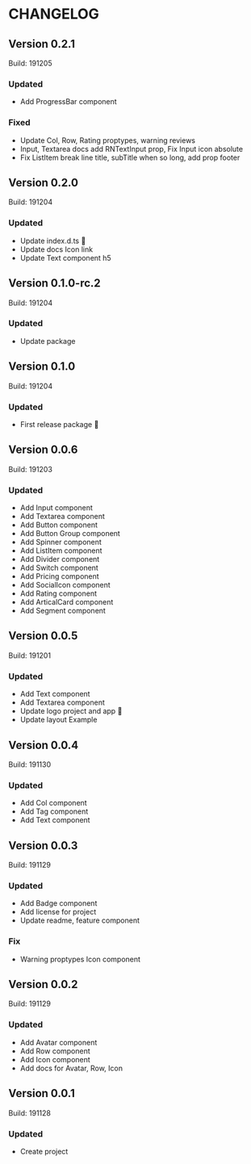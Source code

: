 # CHANGELOG

## Version 0.2.1
Build: 191205

### Updated
  - Add ProgressBar component

### Fixed
  - Update Col, Row, Rating proptypes, warning reviews
  - Input, Textarea docs add RNTextInput prop, Fix Input icon absolute
  - Fix ListItem break line title, subTitle when so long, add prop footer



## Version 0.2.0
Build: 191204

### Updated
  - Update index.d.ts :tada:
  - Update docs Icon link
  - Update Text component h5



## Version 0.1.0-rc.2
Build: 191204

### Updated
  - Update package



## Version 0.1.0
Build: 191204

### Updated
  - First release package :tada:



## Version 0.0.6
Build: 191203

### Updated

- Add Input component
- Add Textarea component
- Add Button component
- Add Button Group component
- Add Spinner component
- Add ListItem component
- Add Divider component
- Add Switch component
- Add Pricing component
- Add SocialIcon component
- Add Rating component
- Add ArticalCard component
- Add Segment component



## Version 0.0.5
Build: 191201

### Updated

- Add Text component
- Add Textarea component
- Update logo project and app :tada:
- Update layout Example



## Version 0.0.4
Build: 191130

### Updated

- Add Col component
- Add Tag component
- Add Text component


## Version 0.0.3
Build: 191129

### Updated

- Add Badge component
- Add license for project
- Update readme, feature component

### Fix

- Warning proptypes Icon component



## Version 0.0.2
Build: 191129

### Updated

- Add Avatar component
- Add Row component
- Add Icon component
- Add docs for Avatar, Row, Icon



## Version 0.0.1
Build: 191128

### Updated

- Create project